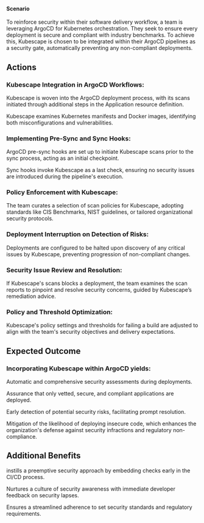 #### **Scenario**

To reinforce security within their software delivery workflow, a team is leveraging ArgoCD for Kubernetes orchestration. They seek to ensure every deployment is secure and compliant with industry benchmarks. To achieve this, Kubescape is chosen to be integrated within their ArgoCD pipelines as a security gate, automatically preventing any non-compliant deployments.


## **Actions**


### Kubescape Integration in ArgoCD Workflows:

Kubescape is woven into the ArgoCD deployment process, with its scans initiated through additional steps in the Application resource definition.

Kubescape examines Kubernetes manifests and Docker images, identifying both misconfigurations and vulnerabilities.


### Implementing Pre-Sync and Sync Hooks:

ArgoCD pre-sync hooks are set up to initiate Kubescape scans prior to the sync process, acting as an initial checkpoint.

Sync hooks invoke Kubescape as a last check, ensuring no security issues are introduced during the pipeline's execution.


### Policy Enforcement with Kubescape:

The team curates a selection of scan policies for Kubescape, adopting standards like CIS Benchmarks, NIST guidelines, or tailored organizational security protocols.


### Deployment Interruption on Detection of Risks:

Deployments are configured to be halted upon discovery of any critical issues by Kubescape, preventing progression of non-compliant changes.


### Security Issue Review and Resolution:

If Kubescape's scans blocks a deployment, the team examines the scan reports to pinpoint and resolve security concerns, guided by Kubescape’s remediation advice.


### Policy and Threshold Optimization:

Kubescape's policy settings and thresholds for failing a build are adjusted to align with the team's security objectives and delivery expectations.


## **Expected Outcome**


### Incorporating Kubescape within ArgoCD yields:

Automatic and comprehensive security assessments during deployments.

Assurance that only vetted, secure, and compliant applications are deployed.

Early detection of potential security risks, facilitating prompt resolution.

Mitigation of the likelihood of deploying insecure code, which enhances the organization's defense against security infractions and regulatory non-compliance.


## **Additional Benefits**

instills a preemptive security approach by embedding checks early in the CI/CD process.

Nurtures a culture of security awareness with immediate developer feedback on security lapses.

Ensures a streamlined adherence to set security standards and regulatory requirements.
